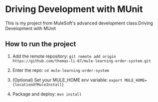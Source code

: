 # Driving Development with MUnit 

This is my project from MuleSoft's advanced development class:Driving Development with MUnit 

## How to run the project

1. Add the remote repository: `git remote add origin https://github.com/thomas-li-67/mule-learning-order-system.git`

2. Enter the repo: `cd mule-learning-order-system`

3. (Optional) Set your MULE_HOME env variable: `export MULE_HOME={locationOfMuleInstall}`

4. Package and deploy: `mvn install`